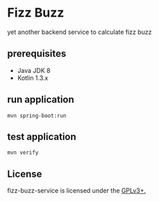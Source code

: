 # Fizz Buzz

yet another backend service to calculate fizz buzz

## prerequisites

- Java JDK 8
- Kotlin 1.3.x

## run application

```mvn spring-boot:run```

## test application

```mvn verify```

## License

fizz-buzz-service is licensed under the [GPLv3+.](LICENSE)
